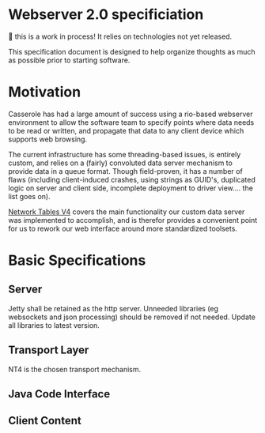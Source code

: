 # Webserver 2.0 specificiation

🚧 this is a work in process! It relies on technologies not yet released. 

This specification document is designed to help organize thoughts as much as possible prior to starting software.

# Motivation

Casserole has had a large amount of success using a rio-based webserver environment to allow the software team to specify points where data needs to be read or written, and propagate that data to any client device which supports web browsing.

The current infrastructure has some threading-based issues, is entirely custom, and relies on a (fairly) convoluted data server mechanism to provide data in a queue format. Though field-proven, it has a number of flaws (including client-induced crashes, using strings as GUID's, duplicated logic on server and client side, incomplete deployment to driver view.... the list goes on).

[Network Tables V4](https://github.com/PeterJohnson/allwpilib/blob/nt4/ntcore/doc/networktables4.adoc) covers the main functionality our custom data server was implemented to accomplish, and is therefor provides a convenient point for us to rework our web interface around more standardized toolsets.

# Basic Specifications

## Server

Jetty shall be retained as the http server. Unneeded libraries (eg websockets and json processing) should be removed if not needed. Update all libraries to latest version.

## Transport Layer

NT4 is the chosen transport mechanism.

## Java Code Interface

## Client Content
